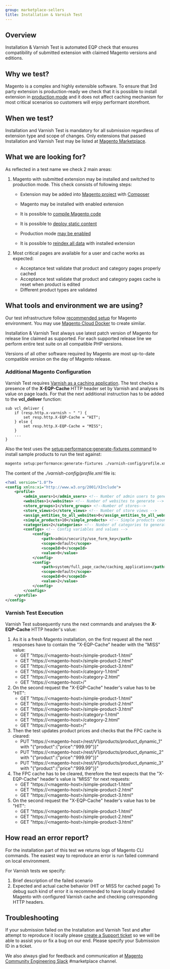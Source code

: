 ```yaml
---
group: marketplace-sellers
title: Installation & Varnish Test
---
```


## Overview

Installation & Varnish Test is automated EQP check that ensures compatibility of submitted extension with claimed Magento versions and editions.

## Why we test?

Magento is a complex and highly extensible software. To ensure that 3rd party extension is production-ready we check that it is possible to install extension in [production mode](https://devdocs.magento.com/guides/v2.4/config-guide/bootstrap/magento-modes.html) and it does not affect caching mechanism for most critical scenarios so customers will enjoy performant storefront.

## When we test?

Installation and Varnish Test is mandatory for all submission regardless of extension type and scope of changes. Only extensions that passed Installation and Varnish Test may be listed at [Magento Marketplace](https://marketplace.magento.com/).

## What we are looking for?

As reflected in a test name we check 2 main areas:

1. Magento with submitted extension may be installed and switched to production mode. This check consists of following steps:

    - Extension may be added into [Magento project](https://devdocs.magento.com/guides/v2.4/install-gde/install-quick-ref.html#get-the-magento-software) with [Composer](https://getcomposer.org/)

    - Magento may be installed with enabled extension
    - It is possible to [compile Magento code](https://devdocs.magento.com/guides/v2.4/config-guide/cli/config-cli-subcommands-compiler.htm)
    - It is possible to [deploy static content](https://devdocs.magento.com/guides/v2.4/config-guide/cli/config-cli-subcommands-static-view.html)
    - Production mode [may be enabled](https://devdocs.magento.com/guides/v2.4/config-guide/cli/config-cli-subcommands-mode.html)
    - It is possible to [reindex all data](https://devdocs.magento.com/guides/v2.4/config-guide/cli/config-cli-subcommands-index.html) with installed extension

2. Most critical pages are available for a user and cache works as expected:

    - Acceptance test validate that product and category pages properly cached
    - Acceptance test validate that product and category pages cache is reset when product is edited
    - Different product types are validated

## What tools and environment we are using?

Our test infrastructure follow [recommended setup](https://devdocs.magento.com/guides/v2.4/install-gde/install-quick-ref.html) for Magento environment. You may use [Magento Cloud Docker](https://devdocs.magento.com/cloud/docker/docker-development.html) to create similar.

Installation & Varnish Test always use latest patch version of Magento for release line claimed as supported. For each supported release line we perform entire test suite on all compatible PHP versions.

Versions of all other software required by Magento are most up-to-date compatible version on the day of Magento release.

### Additional Magento Configuration

Varnish Test requires [Varnish as a caching application](https://devdocs.magento.com/guides/v2.4/config-guide/varnish/config-varnish-magento.html). The test checks a presence of the **X-EQP-Cache** HTTP header set by Varnish and analyses its value on page loads. For that the next additional instruction has to be added to the **vcl_deliver** function:

```
sub vcl_deliver {
    if (resp.http.x-varnish ~ " ") {
        set resp.http.X-EQP-Cache = "HIT";
    } else {
        set resp.http.X-EQP-Cache = "MISS";
    }
    ...
}
```

Also the test uses the [setup:performance:generate-fixtures command](https://devdocs.magento.com/guides/v2.4/config-guide/cli/config-cli-subcommands-perf-data.html) to install sample products to run the test against:

```bash
magento setup:performance:generate-fixtures ./varnish-config/profile.xml
```

The content of the *./varnish-config/profile.xml* file is:

```xml
<?xml version="1.0"?>
<config xmlns:xi="http://www.w3.org/2001/XInclude">
    <profile>
        <admin_users>1</admin_users> <!-- Number of admin users to generate -->
        <websites>1</websites> <!-- Number of websites to generate -->
        <store_groups>1</store_groups> <!--Number of stores-->
        <store_views>1</store_views> <!-- Number of store views -->
        <assign_entities_to_all_websites>0</assign_entities_to_all_websites> <!-- Whether to assign all products per each website -->
        <simple_products>10</simple_products> <!-- Simple products count -->
        <categories>2</categories> <!-- Number of categories to generate -->
        <configs> <!-- Config variables and values -->
            <config>
                <path>admin/security/use_form_key</path>
                <scope>default</scope>
                <scopeId>0</scopeId>
                <value>0</value>
            </config>
            <config>
                <path>system/full_page_cache/caching_application</path>
                <scope>default</scope>
                <scopeId>0</scopeId>
                <value>2</value>
            </config>
        </configs>
    </profile>
</config>
```

### Varnish Test Execution

Varnish Test subsequently runs the next commands and analyses the **X-EQP-Cache** HTTP header's value:

1. As it is a fresh Magento installation, on the first request all the next responses have to contain the "X-EQP-Cache" header with the "MISS" value:
    - GET "https://\<magento-host\>/simple-product-1.html"
    - GET "https://\<magento-host\>/simple-product-2.html"
    - GET "https://\<magento-host\>/simple-product-3.html"
    - GET "https://\<magento-host\>/category-1.html"
    - GET "https://\<magento-host\>/category-2.html"
    - GET "https://\<magento-host\>/"
2. On the second request the "X-EQP-Cache" header's value has to be "HIT":
    - GET "https://\<magento-host\>/simple-product-1.html"
    - GET "https://\<magento-host\>/simple-product-2.html"
    - GET "https://\<magento-host\>/simple-product-3.html"
    - GET "https://\<magento-host\>/category-1.html"
    - GET "https://\<magento-host\>/category-2.html"
    - GET "https://\<magento-host\>/"
3. Then the test updates product prices and checks that the FPC cache is cleared:
    - PUT "https://\<magento-host\>/rest/V1/products/product_dynamic_1" with "{"product":{"price":"999.99"}}"
    - PUT "https://\<magento-host\>/rest/V1/products/product_dynamic_2" with "{"product":{"price":"999.99"}}"
    - PUT "https://\<magento-host\>/rest/V1/products/product_dynamic_3" with "{"product":{"price":"999.99"}}"
4. The FPC cache has to be cleared, therefore the test expects that the "X-EQP-Cache" header's value is "MISS" for next requests:
    - GET "https://\<magento-host\>/simple-product-1.html"
    - GET "https://\<magento-host\>/simple-product-2.html"
    - GET "https://\<magento-host\>/simple-product-3.html"
5. On the second request the "X-EQP-Cache" header's value has to be "HIT":
    - GET "https://\<magento-host\>/simple-product-1.html"
    - GET "https://\<magento-host\>/simple-product-2.html"
    - GET "https://\<magento-host\>/simple-product-3.html"

## How read an error report?

For the installation part of this test we returns logs of Magento CLI commands. The easiest way to reproduce an error is run failed command on local environment.

For Varnish tests we specify:
1. Brief description of the failed scenario
2. Expected and actual cache behavior (HIT or MISS for cached page)
To debug such kind of error it is recommended to have locally installed Magento with configured Varnish cache and checking corresponding HTTP headers.

## Troubleshooting

If your submission failed on the Installation and Varnish Test and after attempt to reproduce it locally please [create a Support ticket](https://marketplacesupport.magento.com/hc/en-us) so we will be able to assist you or fix a bug on our end. Please specify your Submission ID in a ticket.

We also always glad for feedback and communication at [Magento Community Engineering Slack](https://magentocommeng.slack.com/archives/C7SL5CGDN) #marketplace channel.
